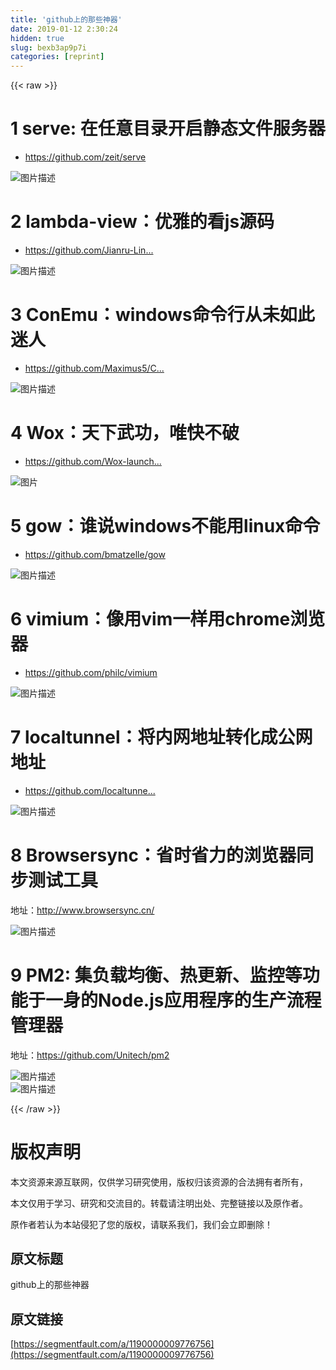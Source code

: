```yaml
---
title: 'github上的那些神器' 
date: 2019-01-12 2:30:24
hidden: true
slug: bexb3ap9p7i
categories: [reprint]
---
```


{{< raw >}}

                    
<h1 id="articleHeader0">1 serve: 在任意目录开启静态文件服务器</h1>
<ul><li><a href="https://github.com/zeit/serve" rel="nofollow noreferrer" target="_blank">https://github.com/zeit/serve</a></li></ul>
<p><span class="img-wrap"><img data-src="/img/bVPbvU?w=416&amp;h=228" src="https://static.alili.tech/img/bVPbvU?w=416&amp;h=228" alt="图片描述" title="图片描述" style="cursor: pointer; display: inline;"></span></p>
<h1 id="articleHeader1">2 lambda-view：优雅的看js源码</h1>
<ul><li><a href="https://github.com/Jianru-Lin/lambda-view" rel="nofollow noreferrer" target="_blank">https://github.com/Jianru-Lin...</a></li></ul>
<p><span class="img-wrap"><img data-src="/img/bVPbv7?w=1080&amp;h=675" src="https://static.alili.tech/img/bVPbv7?w=1080&amp;h=675" alt="图片描述" title="图片描述" style="cursor: pointer;"></span></p>
<h1 id="articleHeader2">3 ConEmu：windows命令行从未如此迷人</h1>
<ul><li><a href="https://github.com/Maximus5/ConEmu" rel="nofollow noreferrer" target="_blank">https://github.com/Maximus5/C...</a></li></ul>
<p><span class="img-wrap"><img data-src="/img/bVCx5T?w=784&amp;h=560" src="https://static.alili.tech/img/bVCx5T?w=784&amp;h=560" alt="图片描述" title="图片描述" style="cursor: pointer;"></span></p>
<h1 id="articleHeader3">4 Wox：天下武功，唯快不破</h1>
<ul><li><a href="https://github.com/Wox-launcher/Wox" rel="nofollow noreferrer" target="_blank">https://github.com/Wox-launch...</a></li></ul>
<p><span class="img-wrap"><img data-src="/img/remote/1460000006762750?w=960&amp;h=768" src="https://static.alili.tech/img/remote/1460000006762750?w=960&amp;h=768" alt="图片" title="图片" style="cursor: pointer;"></span></p>
<h1 id="articleHeader4">5 gow：谁说windows不能用linux命令</h1>
<ul><li><a href="https://github.com/bmatzelle/gow" rel="nofollow noreferrer" target="_blank">https://github.com/bmatzelle/gow</a></li></ul>
<p><span class="img-wrap"><img data-src="/img/bVPbw2?w=346&amp;h=228" src="https://static.alili.tech/img/bVPbw2?w=346&amp;h=228" alt="图片描述" title="图片描述" style="cursor: pointer;"></span></p>
<h1 id="articleHeader5">6 vimium：像用vim一样用chrome浏览器</h1>
<ul><li><a href="https://github.com/philc/vimium" rel="nofollow noreferrer" target="_blank">https://github.com/philc/vimium</a></li></ul>
<p><span class="img-wrap"><img data-src="/img/bVPbxr?w=1573&amp;h=739" src="https://static.alili.tech/img/bVPbxr?w=1573&amp;h=739" alt="图片描述" title="图片描述" style="cursor: pointer;"></span></p>
<h1 id="articleHeader6">7 localtunnel：将内网地址转化成公网地址</h1>
<ul><li><a href="https://github.com/localtunnel/localtunnel" rel="nofollow noreferrer" target="_blank">https://github.com/localtunne...</a></li></ul>
<p><span class="img-wrap"><img data-src="/img/bVPbxC?w=350&amp;h=95" src="https://static.alili.tech/img/bVPbxC?w=350&amp;h=95" alt="图片描述" title="图片描述" style="cursor: pointer;"></span></p>
<h1 id="articleHeader7">8 Browsersync：省时省力的浏览器同步测试工具</h1>
<p>地址：<a href="http://www.browsersync.cn/" rel="nofollow noreferrer" target="_blank">http://www.browsersync.cn/</a></p>
<p><span class="img-wrap"><img data-src="/img/bVqTvR" src="https://static.alili.tech/img/bVqTvR" alt="图片描述" title="图片描述" style="cursor: pointer;"></span></p>
<h1 id="articleHeader8">9 PM2: 集负载均衡、热更新、监控等功能于一身的Node.js应用程序的生产流程管理器</h1>
<p>地址：<a href="https://github.com/Unitech/pm2" rel="nofollow noreferrer" target="_blank">https://github.com/Unitech/pm2</a></p>
<p><span class="img-wrap"><img data-src="/img/bVPwl4?w=710&amp;h=200" src="https://static.alili.tech/img/bVPwl4?w=710&amp;h=200" alt="图片描述" title="图片描述" style="cursor: pointer;"></span><br><span class="img-wrap"><img data-src="/img/bVIBuV?w=1065&amp;h=310" src="https://static.alili.tech/img/bVIBuV?w=1065&amp;h=310" alt="图片描述" title="图片描述" style="cursor: pointer;"></span></p>

                
{{< /raw >}}

# 版权声明
本文资源来源互联网，仅供学习研究使用，版权归该资源的合法拥有者所有，

本文仅用于学习、研究和交流目的。转载请注明出处、完整链接以及原作者。

原作者若认为本站侵犯了您的版权，请联系我们，我们会立即删除！

## 原文标题
github上的那些神器

## 原文链接
[https://segmentfault.com/a/1190000009776756](https://segmentfault.com/a/1190000009776756)

